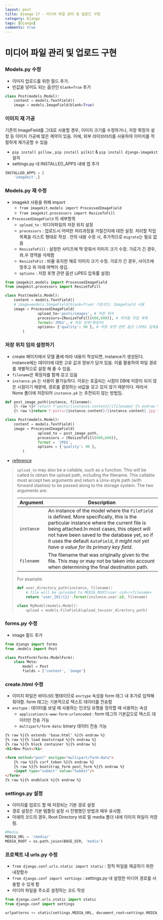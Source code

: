 ```yaml
---
layout: post
title: Django 17 - 미디어 파일 관리 및 업로드 구현
category: Django
tags: [Django]
comments: true
---
```




# 미디어 파일 관리 및 업로드 구현

### Models.py 수정

- 이미지 업로드를 위한 필드 추가.  
- 빈값을 넣어도 되는 옵션인 `blank=True` 추가

```python
class Post(models.Model):
    content = models.TextField()
    image = models.ImageField(blank=True)
```



### 이미지 재 가공

기존의 ImageField를 그대로 사용할 경우,  이미지 크기를 수정하거나,  저장 확장자 설정 등 이미지 가공에 많은 제약이 있음. 이에, 외부 라이브러리를 사용하여 이미지를 적절하게 재가공할 수 있음

- `pip install pillow` , `pip install pilkit` & `pip install django-imagekit` 설치
- settings.py 내 INSTALLED_APPS 내에 앱 추가

```python
INSTALLED_APPS = [
    'imagekit',]
```



### Models.py 재 수정

- imagekit 사용을 위해 import
  - `from imagekit.models import ProcessedImageField`
  - `from imagekit.processors import ResizeToFill`
- `ProcessedImageField` 의 세부항목
  - `upload_to` : 미디어파일의 저장 위치 설정
  - `processors`  : 업로드시 어떠한 처리과정을 거칠건지에 대한 설정. 처리할 작업 목록을 리스트 형태로 작성 . 안의 내용 수정 시, 추가적으로 `migrate`는 필요 없음
  - `ResizeToFill` : 설정한 사이즈에 딱 맞춰서 이미지 크기 수정. 가로가 긴 경우, 좌,우 영역을 삭제함
  - `ResizeToFit` : 비율 유지한 채로 이미지 크기 수정. 가로가 긴 경우, 사이즈에 맞추고 위 아래 여백이 생김.
  - `options` : 저장 포맷 관련 옵션 (JPEG 압축률 설정)

```python
from imagekit.models import ProcessedImageField
from imagekit.processors import ResizeToFill

class Post(models.Model):
    content = models.TextField()
    # image=models.ImageField(blank=True) 기존코드; ImageField 사용
    image = ProcessedImageField(
               upload_to='posts/images', # 저장 위치
               processors=[ResizeToFill(600,600)], # 처리할 작업 목록
               format='JPEG', # 저장 포맷(확장자)
               options= {'quality': 90 }, # 저장 포맷 관련 옵션 (JPEG 압축률 설정)
        )
```





### 저장 위치 임의 설정하기

- create 페이지에서 모델 폼에 따라 내용이 작성되면, instance가 생성된다. instance에는 데이터에 대한 고유 값과 정보가 담겨 있음. 이를 활용하여 파일 경로를 개별적으로 설정 해 줄 수 있음.
- `filename`은 확장자를 함께 갖고 있음
- `instance.pk` 는 사용이 불가능하다. 이유는 호출되는 시점이 DB에 저장이 되지 않은 시점이기 때문에, 경로를 결정하는 id값을 갖고 있지 않기 때문이다. 따라서 None 폴더에 저장되어 `instance.pk` 는 추천되지 않는 방법임.

```python
def post_image_path(instance, filename): 
    {% raw %}# return f'posts/{instance.content}/{filename}'{% endraw %}
    {% raw %}return f'posts/{instance.content}/{instance.content}.jpg'{% endraw %}

class Post(models.Model):
    content = models.TextField()
    image = ProcessedImageField(
               upload_to = post_image_path, 
               processors = [ResizeToFill(600,600)], 
               format = 'JPEG', 
               options = {'quality': 90 }, 
        )

```

- [reference](https://docs.djangoproject.com/ko/2.2/ref/models/fields/#filefield)

> `upload_to` may also be a callable, such as a function. This will be called to obtain the upload path, including the filename. This callable must accept two arguments and return a Unix-style path (with forward slashes) to be passed along to the storage system. The two arguments are:
>
> | Argument   | Description                                                  |
> | ---------- | ------------------------------------------------------------ |
> | `instance` | An instance of the model where the `FileField` is defined. More specifically, this is the particular instance where the current file is being attached.In most cases, this object will not have been saved to the database yet, so if it uses the default `AutoField`, *it might not yet have a value for its primary key field*. |
> | `filename` | The filename that was originally given to the file. This may or may not be taken into account when determining the final destination path. |
>
> For example:
>
> ```python
> def user_directory_path(instance, filename):
>     # file will be uploaded to MEDIA_ROOT/user_<id>/<filename>
>     return 'user_{0}/{1}'.format(instance.user.id, filename)
> 
> class MyModel(models.Model):
>     upload = models.FileField(upload_to=user_directory_path)
> ```



### forms.py 수정

- image 필드 추가

```python
from django import forms
from .models import Post

class PostForm(forms.ModelForm):
    class Meta:
        model = Post
        fields = ['content', 'image']
```



### create.html 수정

- 이미지 파일은 바이너리 형태이므로 `enctype` 속성을 form 태그 내 추가로 입력해줘야함. form 태그는 기본적으로 텍스트 데이터를 전송함
- `enctype` : 데이터를 보낼 때 사용하는 인코딩 유형을 정의할 때 사용하는 속성
  - `application/x-www-form-urlencoded` : form 태그의 기본값으로 텍스트 데이터만 전송 가능
  - `multipart/form-data`: binary 데이터 전송 가능

```html
{% raw %}{% extends 'base.html' %}{% endraw %}
{% raw %}{% load bootstrap4 %}{% endraw %}
{% raw %}{% block container %}{% endraw %}
<h1>New Post</h1>

<form method="post" enctype="multipart/form-data">
    {% raw %}{% csrf_token %}{% endraw %}
    {% raw %}{% bootstrap_form post_form %}{% endraw %}
    <input type="submit" value="Submit"/>
</form>
{% raw %}{% endblock %}{% endraw %}
```



### settings.py 설정

- 이미지를 업로드 할 때 저장되는 기본 경로 설정
- 경로 설정은 기본 템플릿 설정 시 진행했던 방법과 매우 유사함.
- 아래의 코드의 경우, Root Directory 바로 밑 media 폴더 내에 이미지 파일이 저장됨.

```python
#Media
MEDIA_URL = '/media/'
MEDIA_ROOT = os.path.joion(BASE_DIR, 'media')
```



### 프로젝트 내 urls.py 수정

- `from django.conf.urls.static import static` : 정적 파일을 제공하기 위한 내장함수
- `from django.conf import settings` : settings.py 내 설정한 미디어 경로를 사용할 수 있게 함
- 미디어 파일을 주소로 설정하는 코드 작성

```python
from django.conf.urls.static import static
from django.conf import settings

urlpatterns += static(settings.MEDIA_URL, document_root=settings.MEDIA_ROOT)
```
